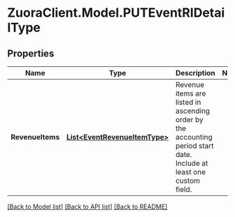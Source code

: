 # ZuoraClient.Model.PUTEventRIDetailType

## Properties

Name | Type | Description | Notes
------------ | ------------- | ------------- | -------------
**RevenueItems** | [**List&lt;EventRevenueItemType&gt;**](EventRevenueItemType.md) | Revenue items are listed in ascending order by the accounting period start date.  Include at least one custom field.  | 

[[Back to Model list]](../README.md#documentation-for-models) [[Back to API list]](../README.md#documentation-for-api-endpoints) [[Back to README]](../README.md)

